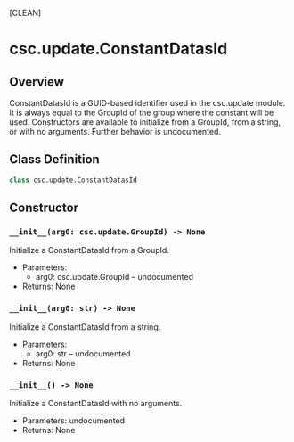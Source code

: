 [CLEAN]

# csc.update.ConstantDatasId

## Overview
ConstantDatasId is a GUID-based identifier used in the csc.update module. It is always equal to the GroupId of the group where the constant will be used. Constructors are available to initialize from a GroupId, from a string, or with no arguments. Further behavior is undocumented.

## Class Definition
```python
class csc.update.ConstantDatasId
```

## Constructor

### `__init__(arg0: csc.update.GroupId) -> None`
Initialize a ConstantDatasId from a GroupId.
- Parameters:
  - arg0: csc.update.GroupId – undocumented
- Returns: None

### `__init__(arg0: str) -> None`
Initialize a ConstantDatasId from a string.
- Parameters:
  - arg0: str – undocumented
- Returns: None

### `__init__() -> None`
Initialize a ConstantDatasId with no arguments.
- Parameters: undocumented
- Returns: None

